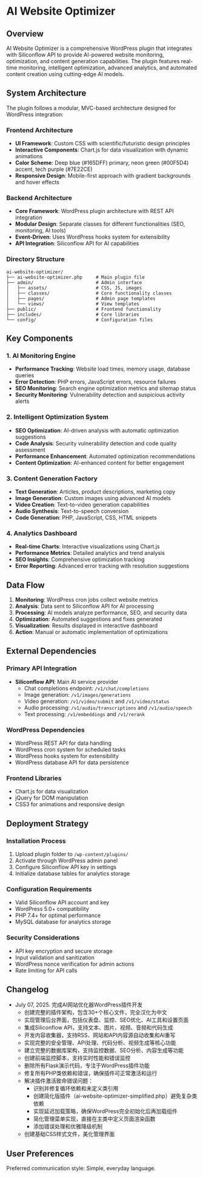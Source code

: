 # AI Website Optimizer

## Overview

AI Website Optimizer is a comprehensive WordPress plugin that integrates with Siliconflow API to provide AI-powered website monitoring, optimization, and content generation capabilities. The plugin features real-time monitoring, intelligent optimization, advanced analytics, and automated content creation using cutting-edge AI models.

## System Architecture

The plugin follows a modular, MVC-based architecture designed for WordPress integration:

### Frontend Architecture
- **UI Framework**: Custom CSS with scientific/futuristic design principles
- **Interactive Components**: Chart.js for data visualization with dynamic animations
- **Color Scheme**: Deep blue (#165DFF) primary, neon green (#00F5D4) accent, tech purple (#7E22CE)
- **Responsive Design**: Mobile-first approach with gradient backgrounds and hover effects

### Backend Architecture
- **Core Framework**: WordPress plugin architecture with REST API integration
- **Modular Design**: Separate classes for different functionalities (SEO, monitoring, AI tools)
- **Event-Driven**: Uses WordPress hooks system for extensibility
- **API Integration**: Siliconflow API for AI capabilities

### Directory Structure
```
ai-website-optimizer/
├── ai-website-optimizer.php     # Main plugin file
├── admin/                       # Admin interface
│   ├── assets/                  # CSS, JS, images
│   ├── classes/                 # Core functionality classes
│   ├── pages/                   # Admin page templates
│   └── views/                   # View templates
├── public/                      # Frontend functionality
├── includes/                    # Core libraries
└── config/                      # Configuration files
```

## Key Components

### 1. AI Monitoring Engine
- **Performance Tracking**: Website load times, memory usage, database queries
- **Error Detection**: PHP errors, JavaScript errors, resource failures
- **SEO Monitoring**: Search engine optimization metrics and sitemap status
- **Security Monitoring**: Vulnerability detection and suspicious activity alerts

### 2. Intelligent Optimization System
- **SEO Optimization**: AI-driven analysis with automatic optimization suggestions
- **Code Analysis**: Security vulnerability detection and code quality assessment
- **Performance Enhancement**: Automated optimization recommendations
- **Content Optimization**: AI-enhanced content for better engagement

### 3. Content Generation Factory
- **Text Generation**: Articles, product descriptions, marketing copy
- **Image Generation**: Custom images using advanced AI models
- **Video Creation**: Text-to-video generation capabilities
- **Audio Synthesis**: Text-to-speech conversion
- **Code Generation**: PHP, JavaScript, CSS, HTML snippets

### 4. Analytics Dashboard
- **Real-time Charts**: Interactive visualizations using Chart.js
- **Performance Metrics**: Detailed analytics and trend analysis
- **SEO Insights**: Comprehensive optimization tracking
- **Error Reporting**: Advanced error tracking with resolution suggestions

## Data Flow

1. **Monitoring**: WordPress cron jobs collect website metrics
2. **Analysis**: Data sent to Siliconflow API for AI processing
3. **Processing**: AI models analyze performance, SEO, and security data
4. **Optimization**: Automated suggestions and fixes generated
5. **Visualization**: Results displayed in interactive dashboard
6. **Action**: Manual or automatic implementation of optimizations

## External Dependencies

### Primary API Integration
- **Siliconflow API**: Main AI service provider
  - Chat completions endpoint: `/v1/chat/completions`
  - Image generation: `/v1/images/generations`
  - Video generation: `/v1/video/submit` and `/v1/video/status`
  - Audio processing: `/v1/audio/transcriptions` and `/v1/audio/speech`
  - Text processing: `/v1/embeddings` and `/v1/rerank`

### WordPress Dependencies
- WordPress REST API for data handling
- WordPress cron system for scheduled tasks
- WordPress hooks system for extensibility
- WordPress database API for data persistence

### Frontend Libraries
- Chart.js for data visualization
- jQuery for DOM manipulation
- CSS3 for animations and responsive design

## Deployment Strategy

### Installation Process
1. Upload plugin folder to `/wp-content/plugins/`
2. Activate through WordPress admin panel
3. Configure Siliconflow API key in settings
4. Initialize database tables for analytics storage

### Configuration Requirements
- Valid Siliconflow API account and key
- WordPress 5.0+ compatibility
- PHP 7.4+ for optimal performance
- MySQL database for analytics storage

### Security Considerations
- API key encryption and secure storage
- Input validation and sanitization
- WordPress nonce verification for admin actions
- Rate limiting for API calls

## Changelog

- July 07, 2025. 完成AI网站优化器WordPress插件开发
  - 创建完整的插件架构，包含30+个核心文件，完全汉化为中文
  - 实现管理后台界面，包括仪表盘、监控、SEO优化、AI工具和设置页面
  - 集成Siliconflow API，支持文本、图片、视频、音频和代码生成
  - 开发内容收集器，支持RSS、网站和API内容源自动收集和AI重写
  - 实现完整的安全管理、API处理、代码分析、视频生成等核心功能
  - 建立完整的数据库架构，支持监控数据、SEO分析、内容生成等功能
  - 创建前端监控脚本，支持实时性能和错误监控
  - 删除所有Flask演示代码，专注于WordPress插件功能
  - 修复所有PHP类依赖和错误，确保插件可正常激活和运行
  - 解决插件激活致命错误问题：
    - 识别并修复循环依赖和未定义类引用
    - 创建简化版插件（ai-website-optimizer-simplified.php）避免复杂类依赖
    - 实现延迟加载策略，确保WordPress完全初始化后再加载组件
    - 简化管理菜单实现，直接在主类中定义页面渲染函数
    - 添加错误处理和优雅降级机制
  - 创建基础CSS样式文件，美化管理界面

## User Preferences

Preferred communication style: Simple, everyday language.